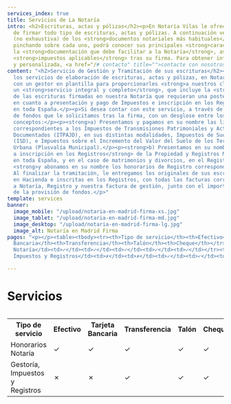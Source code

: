 ```yaml
---
services_index: true
title: Servicios de La Notaría
intro: <h2>Escrituras, actas y pólizas</h2><p>En Notaría Vilas le ofrecemos la posibilidad
  de firmar todo tipo de escrituras, actas y pólizas. A continuación verá una lista
  (no exhaustiva) de los <strong>documentos notariales más habituales</strong>, y
  pinchando sobre cada uno, podrá conocer sus principales <strong>características,</strong>
  la <strong>documentación que debe facilitar a la Notaría</strong>, así como los
  <strong>impuestos aplicables</strong> tras su firma. Para obtener información adicional
  y personalizada, <a href="/# contacto" title="">contacte con nosotros</a>.</p>
content: "<h2>Servicio de Gestión y Tramitación de sus escrituras</h2><p>Además de
  los servicios de elaboración de escrituras, actas y pólizas, en Notaría contamos
  con un gestor en plantilla para proporcionarles <strong>a nuestros clientes</strong>
  un <strong>servicio integral y completo</strong>, que incluye la <strong>gestión
  de las escrituras firmadas en nuestra Notaría que requieran una posterior tramitación,</strong>
  en cuanto a presentación y pago de Impuestos e inscripción en los Registros correspondientes
  en toda España.</p><p>Si desea contar con este servicio, a través de una provisión
  de fondos que le solicitamos tras la firma, con un desglose entre los distintos
  conceptos:</p><p><strong>a) Presentamos y pagamos en su nombre las liquidaciones</strong>
  correspondientes a los Impuestos de Transmisiones Patrimoniales y Actos Jurídicos
  Documentados (ITPAJD), en sus distintas modalidades, Impuestos de Sucesiones y Donaciones
  (ISD), e Impuestos sobre el Incremento del Valor del Suelo de los Terrenos de Naturaleza
  Urbana (Plusvalía Municipal).</p><p><strong>b) Presentamos en su nombre las escrituras
  a inscripción en los Registros</strong> de la Propiedad y Registros Mercantiles
  en toda España, y en el caso de matrimonios y divorcios, en el Registro Civil correspondiente,
  <strong>y abonamos en su nombre los honorarios de Registro correspondientes.</strong></p><p>c)
  Al finalizar la tramitación, le entregamos los originales de sus escrituras liquidadas
  en Hacienda e inscritas en los Registros, con todas las facturas correspondientes
  a Notaría, Registro y nuestra factura de gestión, junto con el importe sobrante
  de la provisión de fondos.</p>"
template: services
banner:
  image_mobile: "/upload/notaria-en-madrid-firma-xs.jpg"
  image_tablet: "/upload/notaria-en-madrid-firma-md.jpg"
  image_desktop: "/upload/notaria-en-madrid-firma-lg.jpg"
  image_alt: Notaría en Madrid Firma
pagos: "<p></p><table><tbody><tr><th>Tipo de servicio</th><th>Efectivo</th><th>Tarjeta
  Bancaria</th><th>Transferencia</th><th>Talón</th><th>Cheque</th></tr><tr><td>Honorarios
  Notaría</td><td>✓</td><td>✓</td><td>✓</td><td>✓</td><td>✓</td></tr><tr><td>Gestoría,
  Impuestos y Registros</td><td>✗</td><td>✗</td><td>✓</td><td>✓</td><td>✓</td></tr></tbody></table>"

---
```

<Banner 
    :text="$page.frontmatter.banner.banner_text"
    :image="$page.frontmatter.banner.image_desktop"
    :image_mobile="$page.frontmatter.banner.image_mobile"
    :image_tablet="$page.frontmatter.banner.image_tablet"
    :image_alt="$page.frontmatter.banner.image_alt" />

# Servicios

<TextBlock :intro="$page.frontmatter.intro" />
<!--
<Title 
    :title="$page.frontmatter.services_title" 
    :pretitle="$page.frontmatter.services_pre_title" />
-->

<ServicesList />

<TextBlock :intro="$page.frontmatter.content" />

<div style="overflow-x:auto;">
  <table>
      <tr>
          <th>Tipo de servicio</th>
          <th>Efectivo</th>
          <th>Tarjeta Bancaria</th>
          <th>Transferencia</th>
          <th>Talón</th>
          <th>Cheque</th>
      </tr>
      <tr>
          <td>Honorarios Notaría</td>
          <td>✓</td>
          <td>✓</td>
          <td>✓</td>
          <td>✓</td>
          <td>✓</td>
      </tr>
      <tr>
          <td>Gestoría, Impuestos y Registros</td>
          <td>✗</td>
          <td>✗</td>
          <td>✓</td>
          <td>✓</td>
          <td>✓</td>
      </tr>
  </table>
</div>